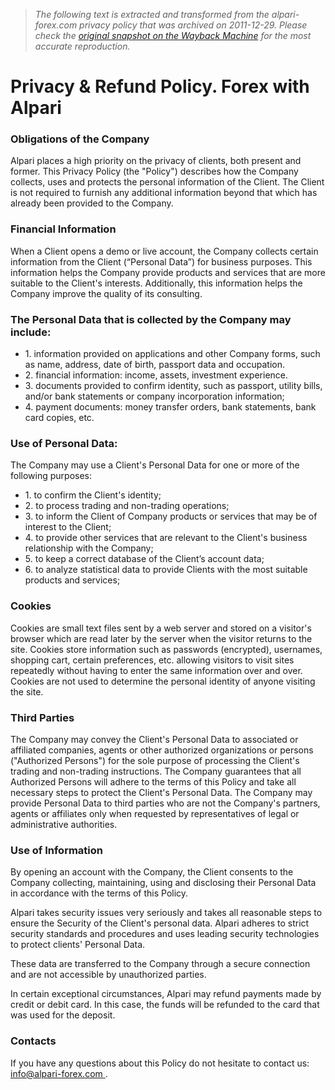 > *The following text is extracted and transformed from the alpari-forex.com privacy policy that was archived on 2011-12-29. Please check the [original snapshot on the Wayback Machine](https://web.archive.org/web/20111229225017id_/http%3A//www.alpari-forex.com/en/privacy_policy) for the most accurate reproduction.*

# Privacy & Refund Policy. Forex with Alpari

### Obligations of the Company

Alpari places a high priority on the privacy of clients, both present and former. This Privacy Policy (the "Policy") describes how the Company collects, uses and protects the personal information of the Client. The Client is not required to furnish any additional information beyond that which has already been provided to the Company.

### Financial Information

When a Client opens a demo or live account, the Company collects certain information from the Client (“Personal Data”) for business purposes. This information helps the Company provide products and services that are more suitable to the Client's interests. Additionally, this information helps the Company improve the quality of its consulting.

### The Personal Data that is collected by the Company may include:

  * 1\. information provided on applications and other Company forms, such as name, address, date of birth, passport data and occupation. 
  * 2\. financial information: income, assets, investment experience. 
  * 3\. documents provided to confirm identity, such as passport, utility bills, and/or bank statements or company incorporation information;
  * 4\. payment documents: money transfer orders, bank statements, bank card copies, etc.



### Use of Personal Data:

The Company may use a Client's Personal Data for one or more of the following purposes:

  * 1\. to confirm the Client's identity;
  * 2\. to process trading and non-trading operations;
  * 3\. to inform the Client of Company products or services that may be of interest to the Client;
  * 4\. to provide other services that are relevant to the Client's business relationship with the Company;
  * 5\. to keep a correct database of the Client’s account data;
  * 6\. to analyze statistical data to provide Clients with the most suitable products and services;



### Cookies

Cookies are small text files sent by a web server and stored on a visitor's browser which are read later by the server when the visitor returns to the site. Cookies store information such as passwords (encrypted), usernames, shopping cart, certain preferences, etc. allowing visitors to visit sites repeatedly without having to enter the same information over and over. Cookies are not used to determine the personal identity of anyone visiting the site. 

### Third Parties  


The Company may convey the Client's Personal Data to associated or affiliated companies, agents or other authorized organizations or persons ("Authorized Persons") for the sole purpose of processing the Client's trading and non-trading instructions. The Company guarantees that all Authorized Persons will adhere to the terms of this Policy and take all necessary steps to protect the Client's Personal Data. The Company may provide Personal Data to third parties who are not the Company's partners, agents or affiliates only when requested by representatives of legal or administrative authorities.

### Use of Information

By opening an account with the Company, the Client consents to the Company collecting, maintaining, using and disclosing their Personal Data in accordance with the terms of this Policy.

Alpari takes security issues very seriously and takes all reasonable steps to ensure the Security of the Client's personal data. Alpari adheres to strict security standards and procedures and uses leading security technologies to protect clients' Personal Data.

These data are transferred to the Company through a secure connection and are not accessible by unauthorized parties.

In certain exceptional circumstances, Alpari may refund payments made by credit or debit card. In this case, the funds will be refunded to the card that was used for the deposit.

### Contacts

If you have any questions about this Policy do not hesitate to contact us: [info@alpari-forex.com ](mailto:info@alpari-forex.com).
